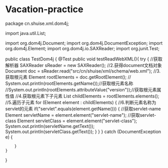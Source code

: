 # Vacation-practice
package cn.shuise.xml.dom4j;



import java.util.List;

import org.dom4j.Document;
import org.dom4j.DocumentException;
import org.dom4j.Element;
import org.dom4j.io.SAXReader;
import org.junit.Test;

public class TestDom4j {
	@Test
	public void testReadWebXML(){
		try {
				//获取解析器
				SAXReader sReader = new SAXReader();
				//2.获得document文档对象
				Document doc =  sReader.read("src/cn/shuise/xml/schema/web.xml");
				//3.获取根元素
				 Element rootElements = doc.getRootElement();
				// System.out.println(rootElements.getName());//获取根元素名称
				//System.out.println(rootElements.attributeValue("version"));//获取根元素属性值
				//4.获取根元素下子元素
				List<Element> childElements = rootElements.elements();
				//5.遍历子元素
				 for (Element element : childElements) {
					 //6.判断元素名称为servlet的元素
					if("servlet".equals(element.getName()))
					{
						//获取servlet-name
						Element servletName = element.element("servlet-name");
						//获取servlet-class
						Element servletClass = element.element("servlet-class");
						System.out.println(servletName.getText());
						System.out.println(servletClass.getText());
					}
				}
		} catch (DocumentException e) {
			
		}
	}
}
